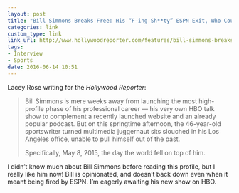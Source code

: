 ```yaml
---
layout: post
title: "Bill Simmons Breaks Free: His “F—ing Sh**ty” ESPN Exit, Who Courted Him and Details of His HBO Show | Hollywood Reporter"
categories: link
custom_type: link
link_url: http://www.hollywoodreporter.com/features/bill-simmons-breaks-free-his-900291
tags:
- Interview
- Sports
date: 2016-06-14 10:51
---
```

Lacey Rose writing for the *Hollywood Reporter*:

> Bill Simmons is mere weeks away from launching the most high-profile phase of his professional career — his very own HBO talk show to complement a recently launched website and an already popular podcast. But on this springtime afternoon, the 46-year-old sportswriter turned multimedia juggernaut sits slouched in his Los Angeles office, unable to pull himself out of the past.
>
> Specifically, May 8, 2015, the day the world fell on top of him.

I didn’t know much about Bill Simmons before reading this profile, but I really like him now! Bill is opinionated, and doesn’t back down even when it meant being fired by ESPN. I’m eagerly awaiting his new show on HBO.